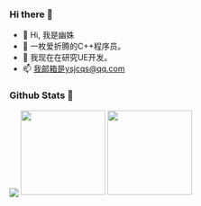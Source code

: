 ### Hi there 👋

- 👋 Hi, 我是幽姝
- 👀 一枚爱折腾的C++程序员。
- 🌱 我现在在研究UE开发。
- 📫 我邮箱是ysjcqs@qq.com

### Github Stats 👋

<p>
<img align="center" src="https://github-profile-summary-cards.vercel.app/api/cards/profile-details?username=YSjcqs&theme=vue"/>
<img height=150 src="https://github-readme-stats.vercel.app/api?username=YSjcqs&show_icons=true&count_private=true&theme=vue">
<img height=150 src="https://github-readme-stats.vercel.app/api/top-langs/?username=YSjcqs&layout=compact&theme=vue&hide=html,javascript">
<p>
